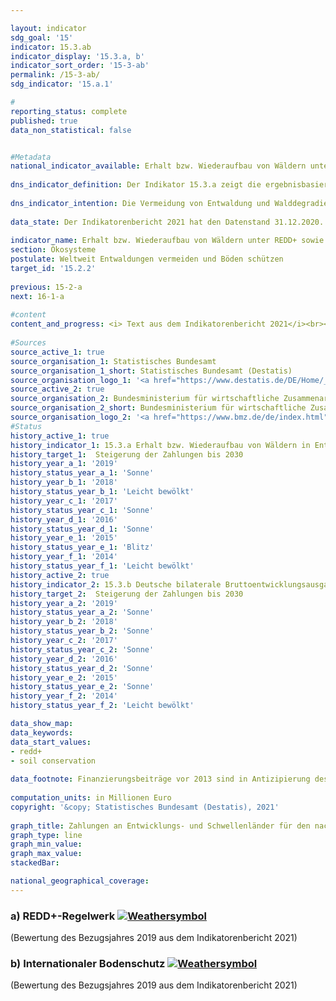 ```yaml
---

layout: indicator    
sdg_goal: '15'    
indicator: 15.3.ab    
indicator_display: '15.3.a, b'    
indicator_sort_order: '15-3-ab'    
permalink: /15-3-ab/    
sdg_indicator: '15.a.1'    

#    
reporting_status: complete    
published: true    
data_non_statistical: false    


#Metadata    
national_indicator_available: Erhalt bzw. Wiederaufbau von Wäldern unter REDD+ sowie internationaler Bodenschutz    
    
dns_indicator_definition: Der Indikator 15.3.a zeigt die ergebnisbasierten Auszahlungen Deutschlands an Entwicklungs- und Schwellenländer für den nachgewiesenen Erhalt beziehungsweise Wiederaufbau von Wäldern unter dem REDD+-Regelwerk. Der Indikator 15.3.b umfasst die bilateralen Bruttoentwicklungsausgaben Deutschlands im Zusammenhang mit der Umsetzung des Übereinkommens der Vereinten Nationen zur Bekämpfung der Wüstenbildung in Entwicklungs- und Schwellenländern.    
    
dns_indicator_intention: Die Vermeidung von Entwaldung und Walddegradierung (Schädigung), eine nachhaltige Waldbewirtschaftung sowie der Wiederaufbau von Wäldern und Aufforstung tragen mittelbar und unmittelbar zum Erhalt biologischer Vielfalt, zur Boden-, Wasser, und Luftqualität, zur Verminderung von Bodenerosion, zur Minderung des CO<sub>2</sub>-Ausstoßes und zur Speicherung von Kohlenstoff sowie zur Erhaltung wichtiger Entwicklungs- und Einkommensperspektiven für Waldländer bei. Ziel ist es, die Zahlungen unter dem REDD+-Regelwerk bis zum Jahr 2030 zu steigern. Gesunde Böden sind eine wesentliche, nicht bzw. schwer erneuerbare natürliche Ressource. Sie spielen eine Schlüsselrolle bei der Nahrungsmittelproduktion, der Verringerung der Auswirkungen häufiger und extremer Wetterereignisse, dem Erhalt der biologischen Vielfalt und der Bereitstellung wesentlicher Ökosystemleistungen. Ziel ist es daher, Deutschlands Beitrag für den internationalen Bodenschutz bis 2030 zu steigern. Auf internationaler Ebene ist die Desertifikationsbekämpfung neben den Themen Biodiversität und Klimawandel ein Ziel der drei Rio-Konventionen.    
    
data_state: Der Indikatorenbericht 2021 hat den Datenstand 31.12.2020. Die Daten auf der DNS-Online Plattform werden regelmäßig aktualisiert, sodass online aktuellere Daten verfügbar sein können als im Indikatorenbericht 2021 veröffentlicht.    
    
indicator_name: Erhalt bzw. Wiederaufbau von Wäldern unter REDD+ sowie internationaler Bodenschutz    
section: Ökosysteme    
postulate: Weltweit Entwaldungen vermeiden und Böden schützen    
target_id: '15.2.2'    
    
previous: 15-2-a    
next: 16-1-a    
    
#content    
content_and_progress: <i> Text aus dem Indikatorenbericht 2021</i><br><br>Der Indikator 15.3.a basiert auf dem REDD+-Regelwerk (Reducing Emissions from Deforestation and Forest Degradation). REDD+ ist ein internationales Konzept, welches Regierungen und lokale Gemeinschaften in Entwicklungsländern finanziell dafür belohnt, dass sie die Entwaldung und damit Emissionen nachweislich reduzieren. Die ausgezahlten Beträge orientieren sich am Umfang der ermittelten reduzierten Emissionen beziehungsweise des zusätzlich gespeicherten Kohlenstoffes. Datenquellen für den Indikator sind die Finanzberichte des Bundesministeriums für wirtschaftliche Zusammenarbeit und Entwicklung sowie des Bundesministeriums für Umwelt, Naturschutz und nukleare Sicherheit. Die Daten werden seit 2008 jährlich erfasst. Doppelzählungen werden durch die verpflichtende Einrichtung eines Registers vermieden.<br><br>Insgesamt zeigt sich ein positiver Trend. Im Betrachtungszeitraum von 2009 bis 2019 stiegen die Auszahlungen von 3,0 Millionen Euro auf 63,5 Millionen Euro. In den Jahren 2011 und 2015 war jeweils ein Rückgang der Auszahlungen zu verzeichnen. Von den für das Jahr 2019 ausgezahlten Mitteln flossen 50,0 Millionen Euro (78,7&nbsp;%) in das multilaterale Programm „Forest Carbon Partnership Facility“ (FCPF) und 13,5 Millionen Euro (21,3&nbsp;%) in das bilaterale „REDD Early Movers Programm“. Bezüglich des „Amazonienfonds für Wald- und Klimaschutz“ erfolgten 2018 und 2019 keine Auszahlungen.<br><br>Der Indikator stellt einen Teil der öffentlichen Entwicklungsausgaben für den Erhalt, die nachhaltige Bewirtschaftung und den Wiederaufbau von Wäldern dar. Darüber hinaus unterstützt Deutschland den FCPF Readiness Fund und weitere Programme. Insgesamt beliefen sich die Gesamtzusagen für internationalen Walderhalt für das Jahr 2019 auf 660,4 Millionen Euro.<br><br>Grundlage für den Indikator 15.3.b sind die Statistiken der Leistungen der deutschen Entwicklungszusammenarbeit des Statistischen Bundesamtes, die im Auftrag des Bundesministeriums für wirtschaftliche Zusammenarbeit und Entwicklung erstellt werden. Ein Vorhaben ist hier relevant, wenn es darauf abzielt, die Wüstenbildung zu bekämpfen oder die Auswirkungen von Dürre durch die Vermeidung oder Verringerung der Bodendegradation, die Sanierung von degradiertem Land oder die Rekultivierung von Wüstengebieten zu mildern. Die ausgezahlten Mittel geben jedoch keinen Hinweis auf die tatsächliche Entwicklung der Bodenqualität. <br><br>Die Bruttoentwicklungsausgaben zur Bekämpfung von Desertifikation weltweit sind im Betrachtungszeitraum ab 2009 stark gestiegen. Der Indikator zeigt eine positive Entwicklung im Hinblick auf das gesetzte Ziel. Zuletzt lagen die Bruttoausgaben für das Jahr 2019 bei 745,6 Millionen Euro und damit mehr als 18mal höher als im Jahr 2009. Die zugesagten Mittel entwickelten sich in ähnlicher Weise. Zuletzt betrugen sie 896,2 Millionen Euro.<br><br>Entwicklungsausgaben unter dem REDD+-Regelwerk sowie im Rahmen der VN-Wüstenkonvention sind Teil der Klimafinanzierung (Indikator [13.1.b](https://sustainabledevelopment-deutschland.github.io/13-1-b/)) sowie der ODA-Quote (Indikator [17.1](https://sustainabledevelopment-deutschland.github.io/17-1-a/)).    
    
#Sources    
source_active_1: true                    
source_organisation_1: Statistisches Bundesamt                    
source_organisation_1_short: Statistisches Bundesamt (Destatis)                    
source_organisation_logo_1: '<a href="https://www.destatis.de/DE/Home/_inhalt.html"><img src="https://g205sdgs.github.io/sdg-indicators/public/logos/destatis.png" alt=" Statistisches Bundesamt (Destatis)" title="Klicken Sie hier um zu der Homepage der Organisation zu gelangen" style="border: transparent"/></a>'                    
source_active_2: true                    
source_organisation_2: Bundesministerium für wirtschaftliche Zusammenarbeit und Entwicklung                    
source_organisation_2_short: Bundesministerium für wirtschaftliche Zusammenarbeit und Entwicklung (BMZ)                    
source_organisation_logo_2: '<a href="https://www.bmz.de/de/index.html"><img src="https://g205sdgs.github.io/sdg-indicators/public/logos/bmz.png" alt=" Bundesministerium für wirtschaftliche Zusammenarbeit und Entwicklung (BMZ)" title="Klicken Sie hier um zu der Homepage der Organisation zu gelangen" style="border: transparent"/></a>'                        
#Status    
history_active_1: true
history_indicator_1: 15.3.a Erhalt bzw. Wiederaufbau von Wäldern in Entwicklungsländern unter dem REDD+-Regelwerk
history_target_1:  Steigerung der Zahlungen bis 2030
history_year_a_1: '2019'                            
history_status_year_a_1: 'Sonne'
history_year_b_1: '2018'                            
history_status_year_b_1: 'Leicht bewölkt'
history_year_c_1: '2017'                            
history_status_year_c_1: 'Sonne'
history_year_d_1: '2016'                            
history_status_year_d_1: 'Sonne'
history_year_e_1: '2015'                            
history_status_year_e_1: 'Blitz'
history_year_f_1: '2014'                            
history_status_year_f_1: 'Leicht bewölkt'
history_active_2: true
history_indicator_2: 15.3.b Deutsche bilaterale Bruttoentwicklungsausgaben zur Umsetzung des Übereinkommens der VN zur Bekämpfung der Wüstenbildung
history_target_2:  Steigerung der Zahlungen bis 2030
history_year_a_2: '2019'                            
history_status_year_a_2: 'Sonne'
history_year_b_2: '2018'                            
history_status_year_b_2: 'Sonne'
history_year_c_2: '2017'                            
history_status_year_c_2: 'Sonne'
history_year_d_2: '2016'                            
history_status_year_d_2: 'Sonne'
history_year_e_2: '2015'                            
history_status_year_e_2: 'Sonne'
history_year_f_2: '2014'                            
history_status_year_f_2: 'Leicht bewölkt'    

data_show_map:     
data_keywords:    
data_start_values:     
- redd+
- soil conservation
    
data_footnote: Finanzierungsbeiträge vor 2013 sind in Antizipierung des REDD+-Regelwerks erfolgt. Die Daten basieren auf einer Sonderauswertung.    
    
computation_units: in Millionen Euro    
copyright: '&copy; Statistisches Bundesamt (Destatis), 2021'
    
graph_title: Zahlungen an Entwicklungs- und Schwellenländer für den nachgewiesenen Erhalt bzw. Wiederaufbau von Wäldern unter dem REDD+-Regelwerk sowie Bruttoentwicklungsausgaben für internationalen Bodenschutz    
graph_type: line    
graph_min_value:     
graph_max_value:     
stackedBar:     

national_geographical_coverage:     
---    
```

<div>
  <div class="my-header">
    <h3>a) REDD+-Regelwerk
      <a href="https://sustainabledevelopment-deutschland.github.io/status/"><img src="https://g205sdgs.github.io/sdg-indicators/public/Wettersymbole/Sonne.png" title="Bei Fortsetzung der Entwicklung beträgt die Abweichung vom Zielwert weniger als 5&nbsp;% der Differenz zwischen Zielwert und aktuellem Wert" alt="Weathersymbol" />
      </a>
    </h3>
  </div>
  <div class="my-header-note">
    <span> (Bewertung des Bezugsjahres 2019 aus dem Indikatorenbericht 2021)</span>
  </div>
</div>
<div>
  <div class="my-header">
    <h3>b) Internationaler Bodenschutz
      <a href="https://sustainabledevelopment-deutschland.github.io/status/"><img src="https://g205sdgs.github.io/sdg-indicators/public/Wettersymbole/Sonne.png" title="Bei Fortsetzung der Entwicklung beträgt die Abweichung vom Zielwert weniger als 5&nbsp;% der Differenz zwischen Zielwert und aktuellem Wert" alt="Weathersymbol" />
      </a>
    </h3>
  </div>
  <div class="my-header-note">
    <span> (Bewertung des Bezugsjahres 2019 aus dem Indikatorenbericht 2021)</span>
  </div>
</div>